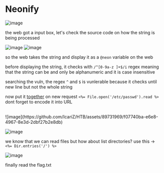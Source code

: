 # Neonify

![image](https://github.com/IcariZ/HTB/assets/89731969/d2e26348-15e1-4615-9507-bfabdbc83f17)

the web got a input box, let's check the source code on how the string is being processed

![image](https://github.com/IcariZ/HTB/assets/89731969/b6d4336b-c699-48d8-b396-eae37572d8ff)
![image](https://github.com/IcariZ/HTB/assets/89731969/b43c1167-3760-4e78-ba25-4f2257cd0941)

so the web takes the string and display it as a ``@neon`` variable on the web

before displaying the string, it checks with ``/^[0-9a-z ]+$/i`` regex meaning that the string can be and only be alphanumeric and it is case insensitive

searching the vuln, the regex ``^`` and ``$`` is vunlerable because it checks until new line but not the whole string 

now put it [together](https://github.com/swisskyrepo/PayloadsAllTheThings/blob/master/Server%20Side%20Template%20Injection/README.md#ruby---basic-injections) on new request
``<%= File.open('/etc/passwd').read %>`` dont forget to encode it into URL

<br>
![image](https://github.com/IcariZ/HTB/assets/89731969/f07740ba-e6e8-4967-8e3d-2dbf27b2e8db)
<br>

![image](https://github.com/IcariZ/HTB/assets/89731969/28ce0898-f72f-41c9-9e7a-dfe26342d5d4)

we know that we can read files but how about list directories?
use this -> ``<%= Dir.entries('/') %>``

![image](https://github.com/IcariZ/HTB/assets/89731969/758084ba-c3d5-4348-95ee-27ce804e40d6)

finally read the flag.txt 
